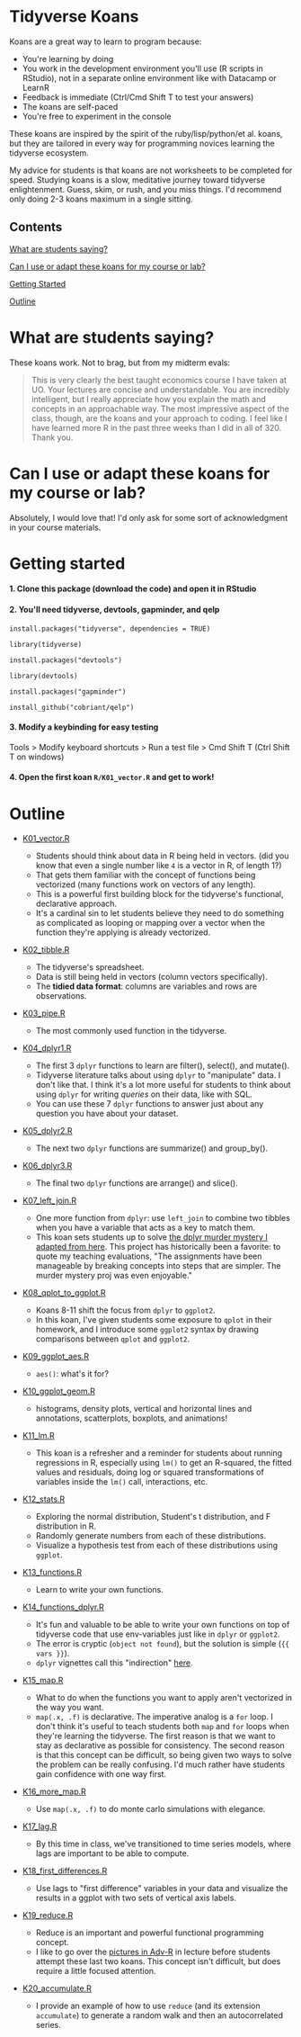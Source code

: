 # Tidyverse Koans

Koans are a great way to learn to program because:

  - You're learning by doing
  - You work in the development environment you'll use (R scripts in RStudio), not in a separate online environment like with Datacamp or LearnR
  - Feedback is immediate (Ctrl/Cmd Shift T to test your answers)
  - The koans are self-paced
  - You're free to experiment in the console
  
These koans are inspired by the spirit of the ruby/lisp/python/et al. koans, but they are tailored in every way for programming novices learning the tidyverse ecosystem. 

My advice for students is that koans are not worksheets to be completed for speed. Studying koans is a slow, meditative journey toward tidyverse enlightenment. Guess, skim, or rush, and you miss things. I'd recommend only doing 2-3 koans maximum in a single sitting.

## Contents

[What are students saying?](https://github.com/cobriant/tidyverse_koans#what-are-students-saying)

[Can I use or adapt these koans for my course or lab?](https://github.com/cobriant/tidyverse_koans#can-I-use-or-adapt-these-koans-for-my-course-or-lab)

[Getting Started](https://github.com/cobriant/tidyverse_koans#getting-started)

[Outline](https://github.com/cobriant/tidyverse_koans#outline)

# What are students saying?

These koans work. Not to brag, but from my midterm evals:

> This is very clearly the best taught economics course I have taken at UO. Your lectures are concise and understandable. You are incredibly intelligent, but I really appreciate how you explain the math and concepts in an approachable way. The most impressive aspect of the class, though, are the koans and your approach to coding. I feel like I have learned more R in the past three weeks than I did in all of 320. Thank you.

# Can I use or adapt these koans for my course or lab?

Absolutely, I would love that! I'd only ask for some sort of acknowledgment in your course materials.

# Getting started

#### 1. Clone this package (download the code) and open it in RStudio

#### 2. You'll need tidyverse, devtools, gapminder, and qelp

`install.packages("tidyverse", dependencies = TRUE)`

`library(tidyverse)`

`install.packages("devtools")`

`library(devtools)`

`install.packages("gapminder")`

`install_github("cobriant/qelp")`

#### 3. Modify a keybinding for easy testing

Tools > Modify keyboard shortcuts > Run a test file > Cmd Shift T (Ctrl Shift T on windows)

#### 4. Open the first koan `R/K01_vector.R` and get to work!

# Outline

- [K01_vector.R](https://github.com/cobriant/tidyverse_koans/blob/main/R/K01_vector.R)
  - Students should think about data in R being held in vectors. (did you know that even a single number like `4` is a vector in R, of length 1?)
  - That gets them familiar with the concept of functions being vectorized (many functions work on vectors of any length).
  - This is a powerful first building block for the tidyverse's functional, declarative approach.
  - It's a cardinal sin to let students believe they need to do something as complicated as looping or mapping over a vector when the function they're applying is already vectorized.
  
- [K02_tibble.R](https://github.com/cobriant/tidyverse_koans/blob/main/R/K02_tibble.R)
  - The tidyverse's spreadsheet.
  - Data is still being held in vectors (column vectors specifically).
  - The **tidied data format**: columns are variables and rows are observations.
  
- [K03_pipe.R](https://github.com/cobriant/tidyverse_koans/blob/main/R/K03_pipe.R)
  - The most commonly used function in the tidyverse.

- [K04_dplyr1.R](https://github.com/cobriant/tidyverse_koans/blob/main/R/K04_dplyr1.R)
  - The first 3 `dplyr` functions to learn are filter(), select(), and mutate().
  - Tidyverse literature talks about using `dplyr` to "manipulate" data. I don't like that. I think it's a lot more useful for students to think about using `dplyr` for writing *queries* on their data, like with SQL.
  - You can use these 7 `dplyr` functions to answer just about any question you have about your dataset.
 
- [K05_dplyr2.R](https://github.com/cobriant/tidyverse_koans/blob/main/R/K05_dplyr2.R)
  - The next two `dplyr` functions are summarize() and group_by().

- [K06_dplyr3.R](https://github.com/cobriant/tidyverse_koans/blob/main/R/K06_dplyr3.R)
  - The final two `dplyr` functions are arrange() and slice().

- [K07_left_join.R](https://github.com/cobriant/tidyverse_koans/blob/main/R/K07_left_join.R)
  - One more function from `dplyr`: use `left_join` to combine two tibbles when you have a variable that acts as a key to match them.
  - This koan sets students up to solve [the dplyr murder mystery I adapted from here](https://github.com/speegled/dplyrmurdermystery/). This project has historically been a favorite: to quote my teaching evaluations, "The assignments have been manageable by breaking concepts into steps that are simpler. The murder mystery proj was even enjoyable."

- [K08_qplot_to_ggplot.R](https://github.com/cobriant/tidyverse_koans/blob/main/R/K08_qplot_to_ggplot.R)
  - Koans 8-11 shift the focus from `dplyr` to `ggplot2`. 
  - In this koan, I've given students some exposure to `qplot` in their homework, and I introduce some `ggplot2` syntax by drawing comparisons between `qplot` and `ggplot2`.
  
- [K09_ggplot_aes.R](https://github.com/cobriant/tidyverse_koans/blob/main/R/K09_ggplot_aes.R)
  - `aes()`: what's it for?

- [K10_ggplot_geom.R](https://github.com/cobriant/tidyverse_koans/blob/main/R/K10_ggplot_geom.R)
  - histograms, density plots, vertical and horizontal lines and annotations, scatterplots, boxplots, and animations!

- [K11_lm.R](https://github.com/cobriant/tidyverse_koans/blob/main/R/K11_lm.R)
  - This koan is a refresher and a reminder for students about running regressions in R, especially using `lm()` to get an R-squared, the fitted values and residuals, doing log or squared transformations of variables inside the `lm()` call, interactions, etc.

- [K12_stats.R](https://github.com/cobriant/tidyverse_koans/blob/main/R/K12_stats.R)
  - Exploring the normal distribution, Student's t distribution, and F distribution in R.
  - Randomly generate numbers from each of these distributions.
  - Visualize a hypothesis test from each of these distributions using `ggplot`.

- [K13_functions.R](https://github.com/cobriant/tidyverse_koans/blob/main/R/K13_functions.R)
  - Learn to write your own functions.

- [K14_functions_dplyr.R](https://github.com/cobriant/tidyverse_koans/blob/main/R/K14_functions_dplyr.R)
  - It's fun and valuable to be able to write your own functions on top of tidyverse code that use env-variables just like in `dplyr` or `ggplot2`.
  - The error is cryptic (`object not found`), but the solution is simple (`{{ vars }}`).
  - `dplyr` vignettes call this "indirection" [here](https://cran.r-project.org/web/packages/dplyr/vignettes/programming.html).

- [K15_map.R](https://github.com/cobriant/tidyverse_koans/blob/main/R/K15_map.R)
  - What to do when the functions you want to apply aren't vectorized in the way you want.
  - `map(.x, .f)` is declarative. The imperative analog is a `for` loop. I don't think it's useful to teach students both `map` and `for` loops when they're learning the tidyverse. The first reason is that we want to stay as declarative as possible for consistency. The second reason is that this concept can be difficult, so being given two ways to solve the problem can be really confusing. I'd much rather have students gain confidence with one way first.

- [K16_more_map.R](https://github.com/cobriant/tidyverse_koans/blob/main/R/K16_more_map.R)
  - Use `map(.x, .f)` to do monte carlo simulations with elegance.

- [K17_lag.R](https://github.com/cobriant/tidyverse_koans/blob/main/R/K17_lag.R)
  - By this time in class, we've transitioned to time series models, where lags are important to be able to compute.

- [K18_first_differences.R](https://github.com/cobriant/tidyverse_koans/blob/main/R/K18_first_differences.R)
  - Use lags to "first difference" variables in your data and visualize the results in a ggplot with two sets of vertical axis labels.

- [K19_reduce.R](https://github.com/cobriant/tidyverse_koans/blob/main/R/K19_reduce.R)
  - Reduce is an important and powerful functional programming concept.
  - I like to go over the [pictures in Adv-R](https://adv-r.hadley.nz/functionals.html#reduce) in lecture before students attempt these last two koans. This concept isn't difficult, but does require a little focused attention.

- [K20_accumulate.R](https://github.com/cobriant/tidyverse_koans/blob/main/R/K20_accumulate.R)
  - I provide an example of how to use `reduce` (and its extension `accumulate`) to generate a random walk and then an autocorrelated series.
